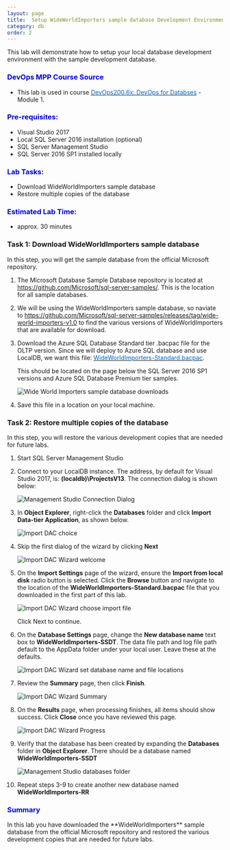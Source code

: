 ```yaml
---
layout: page
title:  Setup WideWorldImporters sample database Development Environment
category: db
order: 2
---
```



This lab will demonstrate how to setup your local database development environment with the sample development database.

<h3><span style="color: #0000CD;">DevOps MPP Course Source </span></h3>

- This lab is used in course <a href="https://www.edx.org/course/devops-databases-microsoft-devops200-6x-0" target="_blank"><span style="color: #0066cc;" color="#0066cc">DevOps200.6x: DevOps for Databses</span></a> - Module 1.



<h3><span style="color: #0000CD;">Pre-requisites:</span></h3>

- Visual Studio 2017
- Local SQL Server 2016 installation (optional)
- SQL Server Management Studio
- SQL Server 2016 SP1 installed locally

<h3><span style="color: #0000CD;"> Lab Tasks: </span></h3>

- Download WideWorldImporters sample database
- Restore multiple copies of the database 


<h3><span style="color: #0000CD;">Estimated Lab Time:</span></h3>

- approx. 30 minutes  





### Task 1: Download WideWorldImporters sample database

In this step, you will get the sample database from the official Microsoft repository.

1. The Microsoft Database Sample Database repository is located at <a href="https://github.com/Microsoft/sql-server-samples/" target="_blank"><span style="color: #0066cc;" color="#0066cc">https://github.com/Microsoft/sql-server-samples/</span></a>. This is the location for all sample databases. 

2. We will be using the WideWorldImporters sample database, so naviate to <a href="https://github.com/Microsoft/sql-server-samples/releases/tag/wide-world-importers-v1.0" target="_blank"><span style="color: #0066cc;" color="#0066cc">https://github.com/Microsoft/sql-server-samples/releases/tag/wide-world-importers-v1.0</span></a> to find the various versions of WideWorldImporters that are available for download.

3. Download the Azure SQL Database Standard tier .bacpac file for the OLTP version. Since we will deploy to Azure SQL database and use LocalDB, we want this file: <a href="https://github.com/Microsoft/sql-server-samples/releases/download/wide-world-importers-v1.0/WideWorldImporters-Standard.bacpac" target="_blank"><span style="color: #0066cc;" color="#0066cc">WideWorldImporters-Standard.bacpac</span></a>.

    This should be located on the page below the SQL Server 2016 SP1 versions and Azure SQL Database Premium tier samples.

    ![Wide World Importers sample database downloads](../assets/setupwwisampledb-jan2018\Lab_1.1_Image1.jpg)

4. Save this file in a location on your local machine.

### Task 2: Restore multiple copies of the database

In this step, you will restore the various development copies that are needed for future labs.

1. Start SQL Server Management Studio

2. Connect to your LocalDB instance. The address, by default for Visual Studio 2017, is: **(localdb)\ProjectsV13**. The connection dialog is shown below:

    ![Management Studio Connection Dialog](../assets/setupwwisampledb-jan2018\Lab_1.1_Image2_GL.jpg)

3. In **Object Explorer**, right-click the **Databases** folder and click **Import Data-tier Application**, as shown below.

    ![Import DAC choice](../assets/setupwwisampledb-jan2018\Lab_1.1_Image3_GL.jpg)

4. Skip the first dialog of the wizard by clicking **Next**

    ![Import DAC Wizard welcome](../assets/setupwwisampledb-jan2018\Lab_1.1_Image4.jpg)

5. On the **Import Settings** page of the wizard, ensure the **Import from local disk** radio button is selected. Click the **Browse** button and navigate to the location of the **WideWorldImporters-Standard.bacpac** file that you downloaded in the first part of this lab.

    ![Import DAC Wizard choose import file](../assets/setupwwisampledb-jan2018\Lab_1.1_Image5_GL.jpg)

    Click Next to continue.

6. On the **Database Settings** page, change the **New database name** text box to **WideWorldImporters-SSDT**. The data file path and log file path default to the AppData folder under your local user. Leave these at the defaults.

    ![Import DAC Wizard set database name and file locations](../assets/setupwwisampledb-jan2018\Lab_1.1_Image6_GL.jpg)

7. Review the **Summary** page, then click **Finish**.

    ![Import DAC Wizard Summary](../assets/setupwwisampledb-jan2018\Lab_1.1_Image7_GL.jpg)

8. On the **Results** page, when processing finishes, all items should show success. Click **Close** once you have reviewed this page.

    ![Import DAC Wizard Progress](../assets/setupwwisampledb-jan2018\Lab_1.1_Image8.jpg)

9. Verify that the database has been created by expanding the **Databases** folder in **Object Explorer**. There should be a database named **WideWorldImporters-SSDT**

    ![Management Studio databases folder](../assets/setupwwisampledb-jan2018\Lab_1.1_Image9_GL.jpg)

10. Repeat steps 3-9 to create another new database named **WideWorldImporters-RR**



<h3><span style="color: #0000CD;"> Summary</span></h3>
In this lab you have downloaded the **WideWorldImporters** sample database from the official Microsoft repository and restored the various development copies that are needed for future labs.

